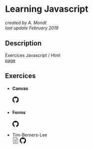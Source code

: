 # Learning Javascript

*created by A. Mondt*
<br/>
*last update February 2019*

## Description

Exercices Javascript / Html
<br/>
[page](https://amondt.github.io/learn-js/)

## Exercices

- #### Canvas
  [<img src="./github-logo.svg" width="20">](https://github.com/Amondt/learn-js/tree/master/canvas)

- #### Forms
  [<img src="./github-logo.svg" width="20">](https://github.com/Amondt/learn-js/tree/master/forms)

- Tim-Berners-Lee
  <br/>
  [<img src="./page.svg" width="20">](https://amondt.github.io/learn-HTML-CSS-MD/Tim-Berners-Lee/index.html) [<img src="./github-logo.svg" width="20">](https://github.com/Amondt/learn-HTML-CSS-MD/tree/master/Tim-Berners-Lee)
